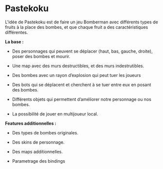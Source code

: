 # Pastekoku

L'idée de Pastekoku est de faire un jeu Bomberman avec différents types de fruits à la place des bombes, et que chaque fruit a des caractéristiques différentes.

**La base :**

- Des personnages qui peuvent se déplacer (haut, bas, gauche, droite), poser des bombes et mourir.

- Une map avec des murs destructibles, et des murs indestrutibles.

- Des bombes avec un rayon d’explosion qui peut tuer les joueurs

- Des bots qui se déplacent et cherchent à se tuer entre eux en posant des bombes.

- Différents objets qui permettent d’améliorer notre personnage ou nos bombes.

- La possibilité de jouer en multijoueur local.

**Features additionnelles :**

- Des types de bombes originales.

- Des skins de personnage.

- Des maps additionnelles.

- Parametrage des bindings
